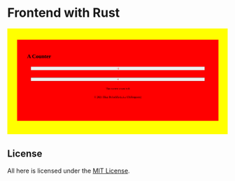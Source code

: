 # Frontend with Rust

![Screenshot](./screenshot.png)

## License

All here is licensed under the [MIT License](./license).
